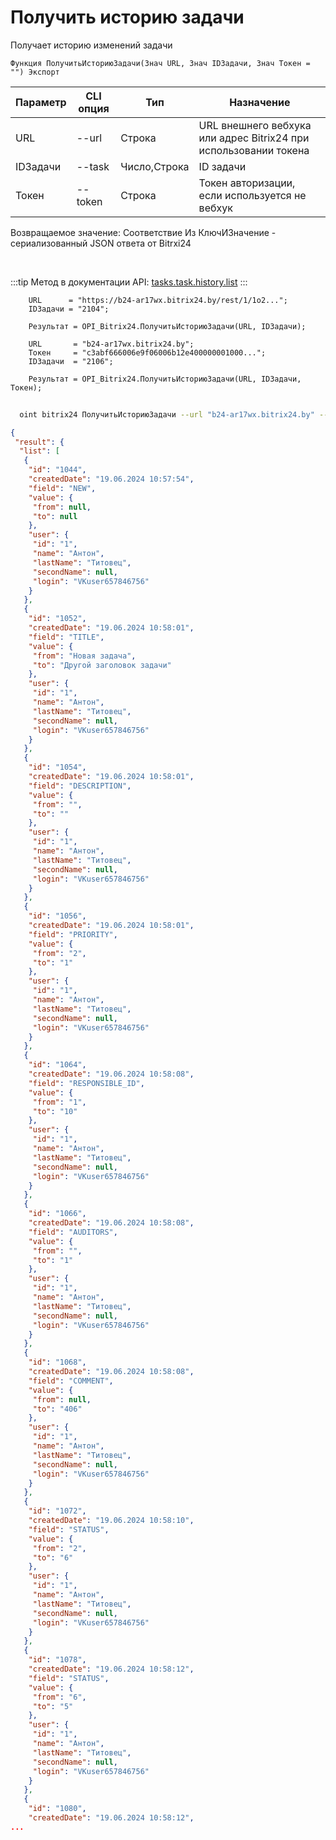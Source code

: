 ﻿---
sidebar_position: 19
---

# Получить историю задачи
 Получает историю изменений задачи



`Функция ПолучитьИсториюЗадачи(Знач URL, Знач IDЗадачи, Знач Токен = "") Экспорт`

  | Параметр | CLI опция | Тип | Назначение |
  |-|-|-|-|
  | URL | --url | Строка | URL внешнего вебхука или адрес Bitrix24 при использовании токена |
  | IDЗадачи | --task | Число,Строка | ID задачи |
  | Токен | --token | Строка | Токен авторизации, если используется не вебхук |

  
  Возвращаемое значение:   Соответствие Из КлючИЗначение - сериализованный JSON ответа от Bitrxi24

<br/>

:::tip
Метод в документации API: [tasks.task.history.list](https://dev.1c-bitrix.ru/rest_help/tasks/task/tasks/tasks_task_history_list.php)
:::
<br/>


```bsl title="Пример кода"
    URL      = "https://b24-ar17wx.bitrix24.by/rest/1/1o2...";
    IDЗадачи = "2104";

    Результат = OPI_Bitrix24.ПолучитьИсториюЗадачи(URL, IDЗадачи);

    URL       = "b24-ar17wx.bitrix24.by";
    Токен     = "c3abf666006e9f06006b12e400000001000...";
    IDЗадачи  = "2106";

    Результат = OPI_Bitrix24.ПолучитьИсториюЗадачи(URL, IDЗадачи, Токен);
```



```sh title="Пример команды CLI"
    
  oint bitrix24 ПолучитьИсториюЗадачи --url "b24-ar17wx.bitrix24.by" --task "170" --token "b9df7366006e9f06006b12e400000001000..."

```

```json title="Результат"
{
 "result": {
  "list": [
   {
    "id": "1044",
    "createdDate": "19.06.2024 10:57:54",
    "field": "NEW",
    "value": {
     "from": null,
     "to": null
    },
    "user": {
     "id": "1",
     "name": "Антон",
     "lastName": "Титовец",
     "secondName": null,
     "login": "VKuser657846756"
    }
   },
   {
    "id": "1052",
    "createdDate": "19.06.2024 10:58:01",
    "field": "TITLE",
    "value": {
     "from": "Новая задача",
     "to": "Другой заголовок задачи"
    },
    "user": {
     "id": "1",
     "name": "Антон",
     "lastName": "Титовец",
     "secondName": null,
     "login": "VKuser657846756"
    }
   },
   {
    "id": "1054",
    "createdDate": "19.06.2024 10:58:01",
    "field": "DESCRIPTION",
    "value": {
     "from": "",
     "to": ""
    },
    "user": {
     "id": "1",
     "name": "Антон",
     "lastName": "Титовец",
     "secondName": null,
     "login": "VKuser657846756"
    }
   },
   {
    "id": "1056",
    "createdDate": "19.06.2024 10:58:01",
    "field": "PRIORITY",
    "value": {
     "from": "2",
     "to": "1"
    },
    "user": {
     "id": "1",
     "name": "Антон",
     "lastName": "Титовец",
     "secondName": null,
     "login": "VKuser657846756"
    }
   },
   {
    "id": "1064",
    "createdDate": "19.06.2024 10:58:08",
    "field": "RESPONSIBLE_ID",
    "value": {
     "from": "1",
     "to": "10"
    },
    "user": {
     "id": "1",
     "name": "Антон",
     "lastName": "Титовец",
     "secondName": null,
     "login": "VKuser657846756"
    }
   },
   {
    "id": "1066",
    "createdDate": "19.06.2024 10:58:08",
    "field": "AUDITORS",
    "value": {
     "from": "",
     "to": "1"
    },
    "user": {
     "id": "1",
     "name": "Антон",
     "lastName": "Титовец",
     "secondName": null,
     "login": "VKuser657846756"
    }
   },
   {
    "id": "1068",
    "createdDate": "19.06.2024 10:58:08",
    "field": "COMMENT",
    "value": {
     "from": null,
     "to": "406"
    },
    "user": {
     "id": "1",
     "name": "Антон",
     "lastName": "Титовец",
     "secondName": null,
     "login": "VKuser657846756"
    }
   },
   {
    "id": "1072",
    "createdDate": "19.06.2024 10:58:10",
    "field": "STATUS",
    "value": {
     "from": "2",
     "to": "6"
    },
    "user": {
     "id": "1",
     "name": "Антон",
     "lastName": "Титовец",
     "secondName": null,
     "login": "VKuser657846756"
    }
   },
   {
    "id": "1078",
    "createdDate": "19.06.2024 10:58:12",
    "field": "STATUS",
    "value": {
     "from": "6",
     "to": "5"
    },
    "user": {
     "id": "1",
     "name": "Антон",
     "lastName": "Титовец",
     "secondName": null,
     "login": "VKuser657846756"
    }
   },
   {
    "id": "1080",
    "createdDate": "19.06.2024 10:58:12",
...
```
